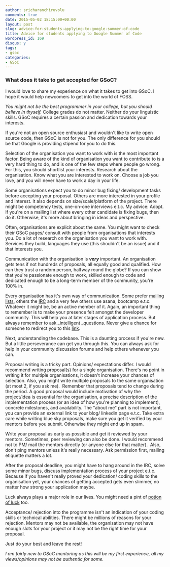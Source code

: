 ```yaml
---
author: sricharanchiruvolu
comments: true
date: 2015-05-02 18:15:00+00:00
layout: post
slug: advice-for-students-applying-to-google-summer-of-code
title: Advice for students applying to Google Summer of Code
wordpress_id: 169
disqus: y
tags:
- gsoc
categories:
- GSoC
---
```



### What does it take to get accepted for GSoC?


I would love to share my experience on what it takes to get into GSoC. I hope it would help newcomers to get into the world of FOSS.


_You might not be the best programmer in your college, but you should believe in thyself._ College grades do not matter. Neither do your linguistic skills. GSoC requires a certain passion and dedication towards your interests.


If you're not an open source enthusiast and wouldn't like to write open source code, then GSoC is not for you. The only difference for you should be that Google is providing stipend for you to do this.



Selection of the organisation you want to work with is the most important factor. Being aware of the kind of organisation you want to contribute to is a very hard thing to do, and is one of the few steps where people go wrong. For this, you should shortlist your interests. Research about the organisation. Know what you are interested to work on. Choose a job you love, and you will never have to work a day in your life.


Some organisations expect you to do minor bug fixing/ development tasks before accepting your proposal. Others are more interested in your profile and interest. It also depends on size/scale/platform of the project. There might be competency tests, one-on-one interviews e.t.c. My advice: Adopt. If you're on a mailing list where every other candidate is fixing bugs, then do it. Otherwise, it's more about bringing in ideas and perspective.


Often, organisations are explicit about the same. You might want to check their GSoC pages/ consult with people from organisations that interests you. Do a lot of research on the organisation you want to work with. Services they build, languages they use (this shouldn't be an issue) and if that interests you.

Communication with the organisation is **_very_** important. An organisation gets tens if not hundreds of proposals, all equally good and qualified. How can they trust a random person, halfway round the globe? If you can show that you're passionate enough to work, skilled enough to code and dedicated enough to be a long-term member of the community, you're 100% in.


Every organisation has it's own way of communication. Some prefer [mailing lists](http://en.wikipedia.org/wiki/Mailing_list), others the [IRC](http://en.wikipedia.org/wiki/Internet_Relay_Chat) and a very few others use asana, bootcamp e.t.c. Whatever it might be, be an active member of it. Again, an important thing to remember is to make your presence felt amongst the developer community. This will help you at later stages of application process. But always remember to ask _intelligent _questions. Never give a chance for someone to redirect you to this [link](http://www.giyf.com/).

Next, understanding the codebase. This is a daunting process if you're new. But a little perseverance can get you through this. You can always ask for help in your community discussion forums and help others whenever you can.


Proposal writing is a tricky part. Opinions/ expectations differ. I would recommend writing proposal(s) for a single organisation. There's no point in writing it for multiple organisations, it doesn't increase your chances of selection. Also, you might write multiple proposals to the same organisation (at most 2, if you ask me).  Remember that proposals tend to change during the period. A good proposal would include motivation of why the project/idea is essential for the organisation, a precise description of the implementation process (or an idea of how you're planning to implement), concrete milestones, and availability. The "about me" part is not important, you can provide an external link to your blog/ linkedin page e.t.c. Take extra care while writing blue sky proposals, make sure you get it verified by your mentors before you submit. Otherwise they might end up in spam.


Write your proposal as early as possible and get it reviewed by your mentors. Sometimes, peer reviewing can also be done. I would recommend not to PM/ mail the mentors directly (or anyone else for that matter).  Also, don't ping mentors unless it's really necessary. Ask permission first, mailing etiquette matters a lot.


After the proposal deadline, you might have to hang around in the IRC, solve some minor bugs, discuss implementation process of your project e.t.c. Because if you haven't really proved your dedication/ coding skills to the organisation yet, your chances of getting accepted gets even slimmer, no matter how strong your application maybe.


Luck always plays a major role in our lives. You might need a pint of [potion of luck](http://wow.gamepedia.com/Potion_of_Luck) too.



Acceptance/ rejection into the programme isn't an indication of your coding skills or technical abilities. There might be millions of reasons for your rejection. Mentors may not be available, the organisation may not have enough slots for your project or it may not be the right time for your proposal.





Just do your best and leave the rest!

_I am fairly new to GSoC mentoring as this will be my first experience, all my views/opinions may not be authentic for some._


